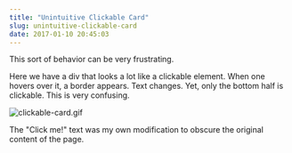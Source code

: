 ```yaml
---
title: "Unintuitive Clickable Card"
slug: unintuitive-clickable-card
date: 2017-01-10 20:45:03
---
```


This sort of behavior can be very frustrating.

Here we have a div that looks a lot like a clickable element. When one hovers over it, a border appears. Text changes. Yet, only the bottom half is clickable. This is very confusing.

![clickable-card.gif](/images/unintuitive-clickable-card/clickable-card.gif)

The "Click me!" text was my own modification to obscure the original content of the page.
